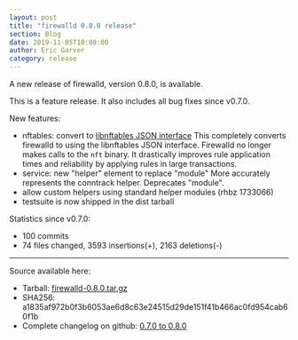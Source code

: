 ```yaml
---
layout: post
title: "firewalld 0.8.0 release"
section: Blog
date: 2019-11-05T10:00:00
author: Eric Garver
category: release
---
```


A new release of firewalld, version 0.8.0, is available.

This is a feature release. It also includes all bug fixes since v0.7.0.

New features:
- nftables: convert to [libnftables JSON interface](https://firewalld.org/2019/09/libnftables-JSON)
  This completely converts firewalld to using the libnftables JSON interface.
  Firewalld no longer makes calls to the `nft` binary. It drastically improves
  rule application times and reliability by applying rules in large
  transactions.
- service: new "helper" element to replace "module"
  More accurately represents the conntrack helper. Deprecates "module".
- allow custom helpers using standard helper modules (rhbz 1733066)
- testsuite is now shipped in the dist tarball

Statistics since v0.7.0:
- 100 commits
- 74 files changed, 3593 insertions(+), 2163 deletions(-)

-----

Source available here:

 * Tarball: [firewalld-0.8.0.tar.gz](https://github.com/firewalld/firewalld/releases/download/v0.8.0/firewalld-0.8.0.tar.gz)
 * SHA256: a1835af972b0f3b6053ae6d8c63e24515d29de151f41b466ac0fd954cab60f1b
 * Complete changelog on github: [0.7.0 to 0.8.0](https://github.com/firewalld/firewalld/compare/v0.7.0...v0.8.0)
